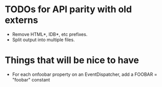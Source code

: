 # TODOs for API parity with old externs

- Remove HTML\*, IDB\*, etc prefixes.
- Split output into multiple files.

# Things that will be nice to have

- For each onfoobar property on an EventDispatcher, add a FOOBAR =
  "foobar" constant
